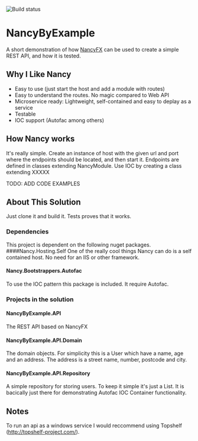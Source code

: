 ![Build status](https://ci.appveyor.com/api/projects/status/github/simon-k/NancyByExample?svg=true&retina=true)

# NancyByExample
A short demonstration of how [NancyFX](http://nancyfx.org/) can be used to create a simple REST API, and how it is tested.

## Why I Like Nancy
- Easy to use (just start the host and add a module with routes)
- Easy to understand the routes. No magic compared to Web API
- Microservice ready: Lightweight, self-contained and easy to deplay as a service
- Testable
- IOC support (Autofac among others)

## How Nancy works
It's really simple. Create an instance of host with the given url and port where the endpoints should be located, and then start it.
Endpoints are defined in classes extending NancyModule.
Use IOC by creating a class extending XXXXX

TODO: ADD CODE EXAMPLES

## About This Solution
Just clone it and build it. Tests proves that it works.

### Dependencies
This project is dependent on the following nuget packages.
####Nancy.Hosting.Self
One of the really cool things Nancy can do is a self contained host. No need for an IIS or other framework.

#### Nancy.Bootstrappers.Autofac
To use the IOC pattern this package is included. It require Autofac.

### Projects in the solution
#### NancyByExample.API
The REST API based on NancyFX

#### NancyByExample.API.Domain
The domain objects. For simplicity this is a User which have a name, age and an address. The address is a street name, number, postcode and city.

#### NancyByExample.API.Repository
A simple repository for storing users. To keep it simple it's just a List. It is bacically just there for demonstrating Autofac IOC Container functionality.

## Notes
To run an api as a windows service I would reccommend using Topshelf (http://topshelf-project.com/).
